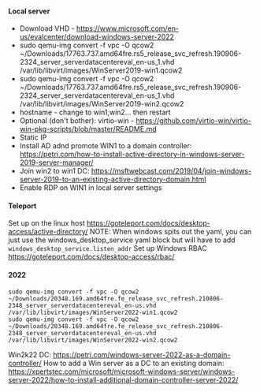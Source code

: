 
#### Local server
 * Download VHD - https://www.microsoft.com/en-us/evalcenter/download-windows-server-2022
 * sudo qemu-img convert -f vpc -O qcow2 ~/Downloads/17763.737.amd64fre.rs5_release_svc_refresh.190906-2324_server_serverdatacentereval_en-us_1.vhd /var/lib/libvirt/images/WinServer2019-win1.qcow2
 * sudo qemu-img convert -f vpc -O qcow2 ~/Downloads/17763.737.amd64fre.rs5_release_svc_refresh.190906-2324_server_serverdatacentereval_en-us_1.vhd /var/lib/libvirt/images/WinServer2019-win2.qcow2
 * hostname - change to win1,win2... then restart
 * Optional (don't bother): virtio-win - https://github.com/virtio-win/virtio-win-pkg-scripts/blob/master/README.md
 * Static IP
 * Install AD adnd promote WIN1 to a domain controller: https://petri.com/how-to-install-active-directory-in-windows-server-2019-server-manager/
 * Join win2 to win1 DC: https://msftwebcast.com/2019/04/join-windows-server-2019-to-an-existing-active-directory-domain.html
 * Enable RDP on WIN1 in local server settings

#### Teleport
Set up on the linux host
https://goteleport.com/docs/desktop-access/active-directory/
NOTE: When windows spits out the yaml, you can just use the windows_desktop_service yaml block but will have to add `windows_desktop_service.listen_addr`
Set up Windows RBAC
https://goteleport.com/docs/desktop-access/rbac/


#### 2022

```
sudo qemu-img convert -f vpc -O qcow2 ~/Downloads/20348.169.amd64fre.fe_release_svc_refresh.210806-2348_server_serverdatacentereval_en-us.vhd /var/lib/libvirt/images/WinServer2022-win1.qcow2
sudo qemu-img convert -f vpc -O qcow2 ~/Downloads/20348.169.amd64fre.fe_release_svc_refresh.210806-2348_server_serverdatacentereval_en-us.vhd /var/lib/libvirt/images/WinServer2022-win2.qcow2
```


Win2k22 DC: https://petri.com/windows-server-2022-as-a-domain-controller/
How to add a Win server as a DC to an existing domain: https://xpertstec.com/microsoft/microsoft-windows-server/windows-server-2022/how-to-install-additional-domain-controller-server-2022/

